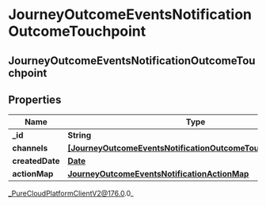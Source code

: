 # JourneyOutcomeEventsNotificationOutcomeTouchpoint

## JourneyOutcomeEventsNotificationOutcomeTouchpoint

## Properties

|Name | Type | Description | Notes|
|------------ | ------------- | ------------- | -------------|
| **_id** | **String** |  | [optional] |
| **channels** | [**[JourneyOutcomeEventsNotificationOutcomeTouchpointChannel]**]([JourneyOutcomeEventsNotificationOutcomeTouchpointChannel]) |  | [optional] |
| **createdDate** | [**Date**](Date) |  | [optional] |
| **actionMap** | [**JourneyOutcomeEventsNotificationActionMap**](JourneyOutcomeEventsNotificationActionMap) |  | [optional] |



_PureCloudPlatformClientV2@176.0.0_
